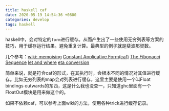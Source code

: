 ```yaml
---
title: haskell caf
date: 2020-05-19 14:54:36 +0800
categories: develop
tags: haskell
---
```


haskell中，会对特定的`form`进行缓存。从而产生出了一些使用无穷列表等方案的技巧，用于缓存运行结果。避免重复计算。最典型的例子就是斐波那契数。

<!-- more -->

几个参考：[wiki: memoising](https://wiki.haskell.org/Memoization) 
[Constant Applicative Form(caf)](https://wiki.haskell.org/Constant_applicative_form)
[The Fibonacci Sequence](https://wiki.haskell.org/The_Fibonacci_sequence)
[let and where](https://wiki.haskell.org/Let_vs._Where#Problems_with_where)
[eta conversion](https://wiki.haskell.org/Eta_conversion)

简单来说，就是符合caf的形式，在其执行时，会根本不同的情况对其值进行缓存。比如无穷列表的map会对列表进行缓存，这里主要是使用一个叫Float bindings outwards的东西，这是什么我也没查一，只知道ghc里面有一个FloatOut模块是用来做这个的。

如果不依赖caf，可以参考上面wiki的方法，使用各种trick进行缓存记录。
